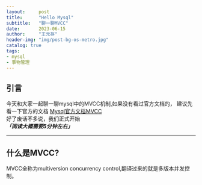 ```yaml
---
layout:     post
title:      "Hello Mysql"
subtitle:   "聊一聊MVCC"
date:       2023-06-15
author:     "王元存"
header-img: "img/post-bg-os-metro.jpg"
catalog: true
tags:
- mysql
- 事物管理
---
```


引言
-----
今天和大家一起聊一聊mysql中的MVCC机制,如果没有看过官方文档的，
建议先看一下官方的文档 [Mysql官方文档MVCC](https://dev.mysql.com/doc/refman/8.0/en/innodb-multi-versioning.html) 
</br>
好了废话不多说，我们正式开始 
</br>
***「阅读大概需要5分钟左右」***

---
什么是MVCC?
------
MVCC全称为multiversion concurrency control,翻译过来的就是多版本并发控制。





